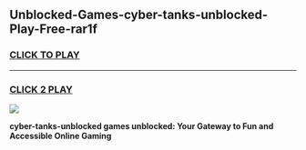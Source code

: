 
## Unblocked-Games-cyber-tanks-unblocked-Play-Free-rar1f
<h3>
<a href="https://premium76.site?title=cyber-tanks-unblocked&ref=18A1">CLICK TO PLAY</a></h3>
<hr>

<h3>
<a href="https://premium76.site?title=cyber-tanks-unblocked&ref=18A1">CLICK 2 PLAY</a>
  
</h3>

<a href="https://premium76.site?title=cyber-tanks-unblocked&ref=18A1"><img src="https://clearcache.store/games.png"></a>


**cyber-tanks-unblocked games unblocked: Your Gateway to Fun and Accessible Online Gaming**
